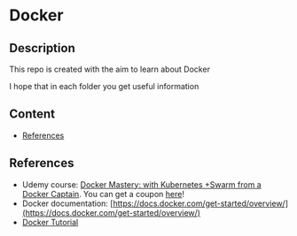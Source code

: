 # Docker
## Description
   This repo is created with the aim to learn about Docker

   I hope that in each folder you get useful information
## Content
- [References](#References)
## References
- Udemy course: [Docker Mastery: with Kubernetes +Swarm from a Docker Captain](https://www.udemy.com/course/docker-mastery/). You can get a coupon [here](https://www.bretfisher.com/courses/)!
- Docker documentation: [https://docs.docker.com/get-started/overview/](https://docs.docker.com/get-started/overview/)
- [Docker Tutorial](https://www.tutorialspoint.com/docker/index.htm)
